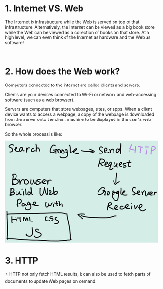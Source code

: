 # 1. Internet VS. Web

The Internet is infrastructure while the Web is served on top of that infrastructure. Alternatively, the Internet can be viewed as a big book store while the Web can be viewed as a collection of books on that store. At a high level, we can even think of the Internet as hardware and the Web as software!

<br>

# 2. How does the Web work?

Computers connected to the internet are called clients and servers.

Clients are your devices connected to Wi-Fi or network and web-accessing software (such as a web browser).

Servers are computers that store webpages, sites, or apps. When a client device wants to access a webpage, a copy of the webpage is downloaded from the server onto the client machine to be displayed in the user's web browser.

So the whole process is like:

<img width="600" alt="web" src="../images/Intro/web.png">

<br>

# 3. HTTP

⭐️ HTTP not only fetch HTML results, it can also be used to fetch parts of documents to update Web pages on demand.

